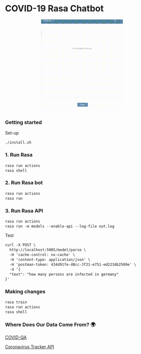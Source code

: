 # COVID-19 Rasa Chatbot

<p align="center">
  <img height="300" src="https://github.com/e-tony/COVID-19-Rasa/blob/master/COVID-QA.gif">
</p>

### Getting started

Set-up
```
./install.sh
```

### 1. Run Rasa
```
rasa run actions
rasa shell
```

### 2. Run Rasa bot
```
rasa run actions
rasa run
```

### 3. Run Rasa API
```
rasa run actions
rasa run -m models --enable-api --log-file out.log
```
Test
```
curl -X POST \
  http://localhost:5005/model/parse \
  -H 'cache-control: no-cache' \
  -H 'content-type: application/json' \
  -H 'postman-token: 434d91fe-d8cc-3f21-e751-ed223db2509e' \
  -d '{
  "text": "how many persons are infected in germany"
}'
```

### Making changes
```
rasa train
rasa run actions
rasa shell
```


### Where Does Our Data Come From? 🌍
[COVID-QA](https://github.com/deepset-ai/COVID-QA)

[Coronavirus Tracker API](https://github.com/ExpDev07/coronavirus-tracker-api)
